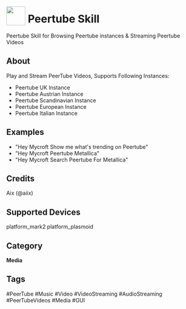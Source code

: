 # <img src='https://raw.githack.com/FortAwesome/Font-Awesome/master/svgs/solid/video.svg' card_color='#DB4040' width='50' height='50' style='vertical-align:bottom'/> Peertube Skill
Peertube Skill for Browsing Peertube instances & Streaming Peertube Videos

## About
Play and Stream PeerTube Videos, Supports Following Instances:
* Peertube UK Instance
* Peertube Austrian Instance
* Peertube Scandinavian Instance
* Peertube European Instance
* Peertube Italian Instance

## Examples
* "Hey Mycroft Show me what's trending on Peertube"
* "Hey Mycroft Peertube Metallica"
* "Hey Mycroft Search Peertube For Metallica"

## Credits
Aix (@aiix)

## Supported Devices 
platform_mark2 platform_plasmoid 

## Category
**Media**

## Tags
#PeerTube
#Music
#Video
#VideoStreaming
#AudioStreaming
#PeerTubeVideos
#Media
#GUI
